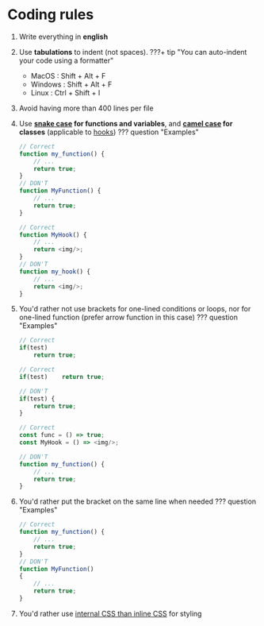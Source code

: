 # Coding rules

1. Write everything in **english**
2. Use **tabulations** to indent (not spaces).
???+ tip "You can auto-indent your code using a formatter"
	- MacOS :	Shift + Alt + F
	- Windows :	Shift + Alt + F
	- Linux :	Ctrl + Shift + I
3. Avoid having more than 400 lines per file
4. Use **[snake case](https://en.wikipedia.org/wiki/Snake_case) for functions and variables**, and **[camel case](https://en.wikipedia.org/wiki/Camel_case) for classes** (applicable to [hooks](https://reactjs.org/docs/hooks-intro.html))
??? question "Examples"
	```js
	// Correct
	function my_function() {
		// ...
		return true;
	}
	// DON'T
	function MyFunction() {
		// ...
		return true;
	}

	// Correct
	function MyHook() {
		// ...
		return <img/>;
	}
	// DON'T
	function my_hook() {
		// ...
		return <img/>;
	}
	```

5. You'd rather not use brackets for one-lined conditions or loops, nor for one-lined function (prefer arrow function in this case)
??? question "Examples"
	```js
	// Correct
	if(test)
		return true;

	// Correct
	if(test)	return true;

	// DON'T
	if(test) {
		return true;
	}

	// Correct
	const func = () => true;
	const MyHook = () => <img/>;

	// DON'T
	function my_function() {
		// ...
		return true;
	}
	```

6. You'd rather put the bracket on the same line when needed
??? question "Examples"
	```js
	// Correct
	function my_function() {
		// ...
		return true;
	}
	// DON'T
	function MyFunction()
	{
		// ...
		return true;
	}
	```

7. You'd rather use [internal CSS than inline CSS](https://www.hostinger.com/tutorials/difference-between-inline-external-and-internal-css) for styling